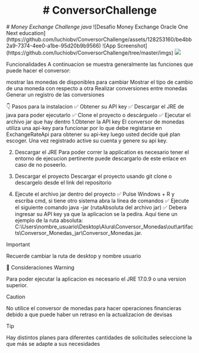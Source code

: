 <h1 align="center"> # ConversorChallenge </h1>
<em> # Money Exchange Challenge java </em>
![Desafio Money Exchange Oracle One Next education](https://github.com/luchiobv/ConversorChallenge/assets/128253160/be4bb2a9-7374-4ee0-a1be-95d20b9b9566)
![App Screenshot](https://github.com/luchiobv/ConversorChallenge/tree/master/imgs)
<img src="https://github.com/luchiobv/ConversorChallenge/tree/master/imgs">
   
Funcionalidades
A continuacion se muestra generalmente las funciones que puede hacer el conversor:

mostrar las monedas de disponibles para cambiar
Mostrar el tipo de cambio de una moneda con respecto a otra
Realizar conversiones entre monedas
Generar un registro de las conversiones

👇 Pasos para la instalacion
✅ Obtener su API key
✅ Descargar el JRE de java para poder ejecutarlo
✅ Clone el proyecto o descárguelo
✅ Ejecutar el archivo jar que hay dentro
1.Obtener la API key
El conversor de monedas utiliza una api-key para funcionar por lo que debe registarse en ExchangeRateApi para obtener su api-key luego usted decide qué plan escoger. Una vez registrado active su cuenta y genere su api key.

2. Descargar el JRE
Para poder correr la application es necesario tener el entorno de ejecucion pertinente puede descargarlo de este enlace en caso de no poseerlo.

3. Descargar el proyecto
Descargar el proyecto usando git clone  o descargelo desde el link del repositorio

4. Ejecute el archivo jar dentro del proyecto
✅ Pulse Windows + R y escriba cmd, si tiene otro sistema abra la línea de comandos
✅ Ejecute el siguiente comando java -jar (rutaAbsoluta del archivo jar)
✅ Debera ingresar su API key ya que la aplicacion se la pedira.
Aquí tiene un ejemplo de la ruta absoluta: C:\Users\nombre_usuario\Desktop\Alura\Conversor_Monedas\out\artifacts\Conversor_Monedas_jar\Conversor_Monedas.jar.

Important

Recuerde cambiar la ruta de desktop y nombre usuario

👀 Consideraciones
Warning

Para poder ejecutar la aplicacion es necesario el JRE 17.0.9 o una version superior.

Caution

No utilice el conversor de monedas para hacer operaciones financieras debido a que puede haber un retraso en la actualizacion de devisas

Tip

Hay distintos planes para diferentes cantidades de solicitudes seleccione la que más se adapte a sus necesidades
